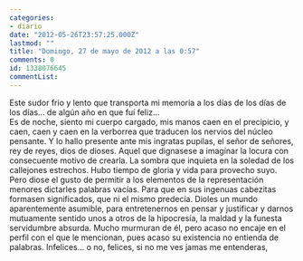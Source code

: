 ```yaml
---
categories:
- diario
date: "2012-05-26T23:57:25.000Z"
lastmod: ""
title: "Domingo, 27 de mayo de 2012 a las 0:57"
comments: 0
id: 1338076645
commentList:
---
```


Este sudor frio y lento que transporta mi memoria a los días de los días de los días... de algún año en que fuí feliz...  
Es de noche, siento mi cuerpo cargado, mis manos caen en el precipicio, y caen, caen y caen en la verborrea que traducen los nervios del núcleo pensante. Y lo hallo presente ante mis ingratas pupilas, el señor de señores, rey de reyes, dios de dioses. Aquel que dignasese a imaginar la locura con consecuente motivo de crearla. La sombra que inquieta en la soledad de los callejones estrechos. Hubo tiempo de gloria y vida para provecho suyo. Pero diose el gusto de permitir a los elementos de la representación menores dictarles palabras vacías. Para que en sus ingenuas cabezitas formasen significados, que ni el mismo predecía.  Dioles un mundo aparentemente asumible, para entretenernos en pensar y justificar y darnos mutuamente sentido unos a otros de la hipocresía, la maldad y la funesta servidumbre absurda. Mucho murmuran de él, pero acaso no encaje en el perfil  con el que le mencionan, pues acaso su existencia no entienda de palabras. Infelices... o no, felices, si no me ves jamas me entenderas,